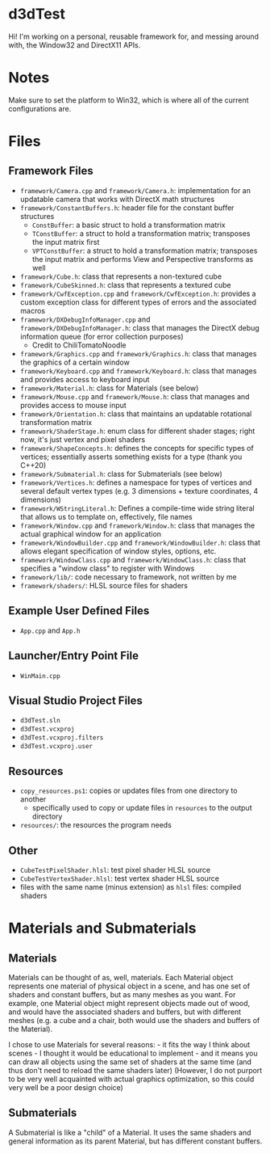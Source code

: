# d3dTest
Hi! I'm working on a personal, reusable framework for, and messing around with, the Window32 and DirectX11 APIs.

# Notes
Make sure to set the platform to Win32, which is where all of the current configurations are.

# Files
## Framework Files
- `framework/Camera.cpp` and `framework/Camera.h`: implementation for an updatable camera that works with DirectX math structures
- `framework/ConstantBuffers.h`: header file for the constant buffer structures
	- `ConstBuffer`: a basic struct to hold a transformation matrix
	- `TConstBuffer`: a struct to hold a transformation matrix; transposes the input matrix first
	- `VPTConstBuffer`: a struct to hold a transformation matrix; transposes the input matrix and performs View and Perspective transforms as well
- `framework/Cube.h`: class that represents a non-textured cube
- `framework/CubeSkinned.h`: class that represents a textured cube
- `framework/CwfException.cpp` and `framework/CwfException.h`: provides a custom exception class for different types of errors and the associated macros
- `framework/DXDebugInfoManager.cpp` and `framework/DXDebugInfoManager.h`: class that manages the DirectX debug information queue (for error collection purposes)
	- Credit to ChiliTomatoNoodle
- `framework/Graphics.cpp` and `framework/Graphics.h`: class that manages the graphics of a certain window
- `framework/Keyboard.cpp` and `framework/Keyboard.h`: class that manages and provides access to keyboard input
- `framework/Material.h`: class for Materials (see below)
- `framework/Mouse.cpp` and `framework/Mouse.h`: class that manages and provides access to mouse input
- `framework/Orientation.h`: class that maintains an updatable rotational transformation matrix
- `framework/ShaderStage.h`: enum class for different shader stages; right now, it's just vertex and pixel shaders
- `framework/ShapeConcepts.h`: defines the concepts for specific types of vertices; essentially asserts something exists for a type (thank you C++20)
- `framework/Submaterial.h`: class for Submaterials (see below) 
- `framework/Vertices.h`: defines a namespace for types of vertices and several default vertex types (e.g. 3 dimensions + texture coordinates, 4 dimensions)
- `framework/WStringLiteral.h`:	Defines a compile-time wide string literal that allows us to template on, effectively, file names
- `framework/Window.cpp` and `framework/Window.h`: class that manages the actual graphical window for an application
- `framework/WindowBuilder.cpp` and `framework/WindowBuilder.h`: class that allows elegant specification of window styles, options, etc.
- `framework/WindowClass.cpp` and `framework/WindowClass.h`: class that specifies a "window class" to register with Windows
- `framework/lib/`: code necessary to framework, not written by me
- `framework/shaders/`: HLSL source files for shaders

## Example User Defined Files
- `App.cpp` and `App.h`

## Launcher/Entry Point File
- `WinMain.cpp`

## Visual Studio Project Files
- `d3dTest.sln`
- `d3dTest.vcxproj`
- `d3dTest.vcxproj.filters`
- `d3dTest.vcxproj.user`

## Resources
- `copy_resources.ps1`: copies or updates files from one directory to another
	- specifically used to copy or update files in `resources` to the output directory
- `resources/`: the resources the program needs

## Other
- `CubeTestPixelShader.hlsl`: test pixel shader HLSL source
- `CubeTestVertexShader.hlsl`: test vertex shader HLSL source
- files with the same name (minus extension) as `hlsl` files: compiled shaders

# Materials and Submaterials
## Materials
Materials can be thought of as, well, materials. Each Material object represents one material of physical object in a scene, and has one set of shaders and constant buffers, but as many meshes as you want. For example, one Material object might represent objects made out of wood, and would have the associated shaders and buffers, but with different meshes (e.g. a cube and a chair, both would use the shaders and buffers of the Material).

I chose to use Materials for several reasons:
	- it fits the way I think about scenes
	- I thought it would be educational to implement
	- and it means you can draw all objects using the same set of shaders at the same time (and thus don't need to reload the same shaders later)
(However, I do not purport to be very well acquainted with actual graphics optimization, so this could very well be a poor design choice)

## Submaterials
A Submaterial is like a "child" of a Material. It uses the same shaders and general information as its parent Material, but has different constant buffers.
